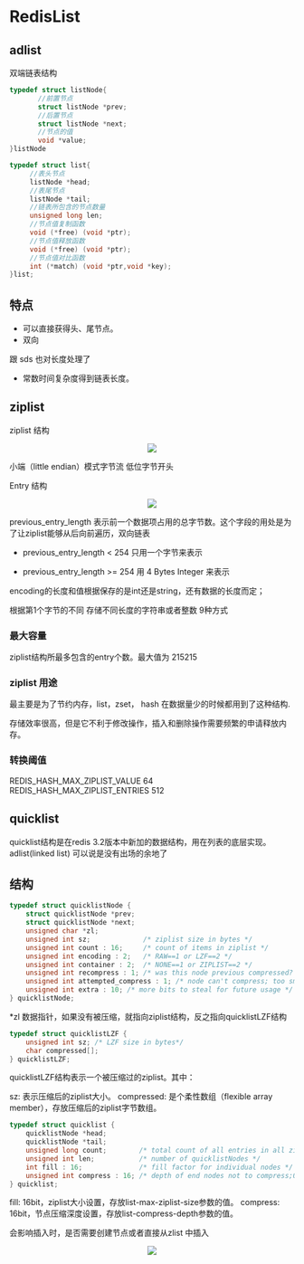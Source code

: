 # RedisList


## adlist 
双端链表结构

```c 
typedef struct listNode{
       //前置节点
       struct listNode *prev;
       //后置节点
       struct listNode *next;
       //节点的值
       void *value;  
}listNode
```

```c
typedef struct list{
     //表头节点
     listNode *head;
     //表尾节点
     listNode *tail;
     //链表所包含的节点数量
     unsigned long len;
     //节点值复制函数
     void (*free) (void *ptr);
     //节点值释放函数
     void (*free) (void *ptr);
     //节点值对比函数
     int (*match) (void *ptr,void *key);
}list;
```

## 特点
- 可以直接获得头、尾节点。
- 双向

跟 sds 也对长度处理了
- 常数时间复杂度得到链表长度。

## ziplist
ziplist 结构

<div align="center"> <img src="http://zpengg.oss-cn-shenzhen.aliyuncs.com/img/7ffb02c911e8745ec6341106c98f7aea.png"/> </div>


小端（little endian）模式字节流 低位字节开头

Entry 结构

<div align="center"> <img src="http://zpengg.oss-cn-shenzhen.aliyuncs.com/img/a040efadb38089de384ceec672b73823.png"/> </div>


previous_entry_length 表示前一个数据项占用的总字节数。这个字段的用处是为了让ziplist能够从后向前遍历，双向链表

 - previous_entry_length < 254 只用一个字节来表示

 - previous_entry_length >= 254 用 4 Bytes Integer 来表示

encoding的长度和值根据保存的是int还是string，还有数据的长度而定；

根据第1个字节的不同 存储不同长度的字符串或者整数 9种方式

### 最大容量
ziplist结构所最多包含的entry个数。最大值为 215215

### ziplist 用途

最主要是为了节约内存，list，zset， hash 在数据量少的时候都用到了这种结构.

存储效率很高，但是它不利于修改操作，插入和删除操作需要频繁的申请释放内存。

### 转换阈值
REDIS_HASH_MAX_ZIPLIST_VALUE 64
REDIS_HASH_MAX_ZIPLIST_ENTRIES 512

## quicklist 
quicklist结构是在redis 3.2版本中新加的数据结构，用在列表的底层实现。
adlist(linked list) 可以说是没有出场的余地了

## 结构
```C 
typedef struct quicklistNode {
    struct quicklistNode *prev;
    struct quicklistNode *next;
    unsigned char *zl;
    unsigned int sz;             /* ziplist size in bytes */
    unsigned int count : 16;     /* count of items in ziplist */
    unsigned int encoding : 2;   /* RAW==1 or LZF==2 */
    unsigned int container : 2;  /* NONE==1 or ZIPLIST==2 */
    unsigned int recompress : 1; /* was this node previous compressed? */
    unsigned int attempted_compress : 1; /* node can't compress; too small */
    unsigned int extra : 10; /* more bits to steal for future usage */
} quicklistNode;
```

*zl 数据指针，如果没有被压缩，就指向ziplist结构，反之指向quicklistLZF结构 

```C
typedef struct quicklistLZF {
    unsigned int sz; /* LZF size in bytes*/
    char compressed[];
} quicklistLZF;
```

quicklistLZF结构表示一个被压缩过的ziplist。其中：

sz: 表示压缩后的ziplist大小。
compressed: 是个柔性数组（flexible array member），存放压缩后的ziplist字节数组。

```C
typedef struct quicklist {
    quicklistNode *head;
    quicklistNode *tail;
    unsigned long count;        /* total count of all entries in all ziplists */
    unsigned int len;           /* number of quicklistNodes */
    int fill : 16;              /* fill factor for individual nodes */
    unsigned int compress : 16; /* depth of end nodes not to compress;0=off */
} quicklist;
```

fill: 16bit，ziplist大小设置，存放list-max-ziplist-size参数的值。
compress: 16bit，节点压缩深度设置，存放list-compress-depth参数的值。

会影响插入时，是否需要创建节点或者直接从zlist 中插入

<div align="center"> <img src="http://zpengg.oss-cn-shenzhen.aliyuncs.com/img/fcdb2c189d2caf83b7450c0c914b6244.png"/> </div>


